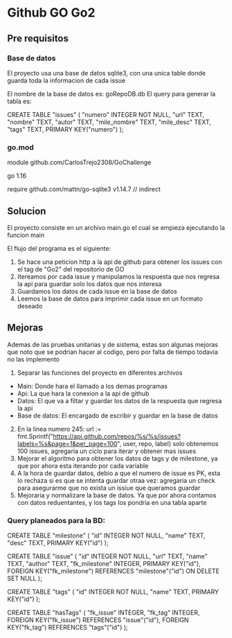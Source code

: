 # Github GO Go2
## Pre requisitos
### Base de datos
El proyecto usa una base de datos sqlite3, con una unica table donde guarda toda la informacion de cada issue

El nombre de la base de datos es: goRepoDB.db
El query para generar la tabla es:

CREATE TABLE "issues" (
	"numero"	INTEGER NOT NULL,
	"url"	TEXT,
	"nombre"	TEXT,
	"autor"	TEXT,
	"mile_nombre"	TEXT,
	"mile_desc"	TEXT,
	"tags"	TEXT,
	PRIMARY KEY("numero")
);

### go.mod
module github.com/CarlosTrejo2308/GoChallenge

go 1.16

require github.com/mattn/go-sqlite3 v1.14.7 // indirect


## Solucion
El proyecto consiste en un archivo main.go el cual se empieza ejecutando la funcion main

El flujo del programa es el siguiente:
1. Se hace una peticion http a la api de github para obtener los issues con el tag de "Go2" del repositorio de GO
2. Itereamos por cada issue y manipulamos la respuesta que nos regresa la api para guardar solo los datos que nos interesa
3. Guardamos los datos de cada issue en la base de datos
4. Leemos la base de datos para imprimir cada issue en un formato deseado

## Mejoras
Ademas de las pruebas unitarias y de sistema, estas son algunas mejoras que noto que se podrian hacer al codigo, pero por falta de tiempo todavia no las implemento
1. Separar las funciones del proyecto en diferentes archivos
- Main: Donde hara el llamado a los demas programas
- Api: La que hara la conexion a la api de github
- Datos: El que va a filtar y guardar los datos de la respuesta que regresa la api
- Base de datos: El encargado de escribir y guardar en la base de datos
2. En la linea numero 245:
url := fmt.Sprintf("https://api.github.com/repos/%s/%s/issues?labels=%s&page=1&per_page=100", user, repo, label)
solo obtenemos 100 issues, agregaria un ciclo para iterar y obtener mas issues
3. Mejorar el algoritmo para obtener los datos de tags y de milestone, ya que por ahora esta iterando por cada variable
4. A la hora de guardar datos, debio a que el numero de issue es PK, esta lo rechaza si es que se intenta guardar otraa vez: agregaria un check para asegurarme que no exista un issiue que queramos guardar
5. Mejoraria y normalizare la base de datos. Ya que por ahora contamos con datos reduentantes, y los tags los pondria en una tabla aparte

### Query planeados para la BD:
CREATE TABLE "milestone" (
	"id"	INTEGER NOT NULL,
	"name"	TEXT,
	"desc"	TEXT,
	PRIMARY KEY("id")
);


CREATE TABLE "issue" (
	"id"	INTEGER NOT NULL,
	"url"	TEXT,
	"name"	TEXT,
	"author"	TEXT,
	"fk_milestone"	INTEGER,
	PRIMARY KEY("id"),
	FOREIGN KEY("fk_milestone") REFERENCES "milestone"("id") ON DELETE SET NULL
);

CREATE TABLE "tags" (
	"id"	INTEGER NOT NULL,
	"name"	TEXT,
	PRIMARY KEY("id")
);

CREATE TABLE "hasTags" (
	"fk_issue"	INTEGER,
	"fk_tag"	INTEGER,
	FOREIGN KEY("fk_issue") REFERENCES "issue"("id"),
	FOREIGN KEY("fk_tag") REFERENCES "tags"("id")
);